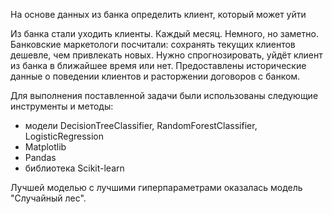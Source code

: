 На основе данных из банка определить клиент, который может уйти

Из банка стали уходить клиенты. Каждый месяц. Немного, но заметно. Банковские маркетологи посчитали: сохранять текущих клиентов дешевле, чем привлекать новых.
Нужно спрогнозировать, уйдёт клиент из банка в ближайшее время или нет. Предоставлены исторические данные о поведении клиентов и расторжении договоров с банком.

Для выполнения поставленной задачи были использованы следующие инструменты и методы:
- модели DecisionTreeClassifier, RandomForestClassifier, LogisticRegression
- Matplotlib
- Pandas
- библиотека Scikit-learn

Лучшей моделью с лучшими гиперпараметрами оказалась модель "Случайный лес".
